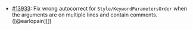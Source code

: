* [#13933](https://github.com/rubocop/rubocop/issues/13933): Fix wrong autocorrect for `Style/KeywordParametersOrder` when the arguments are on multiple lines and contain comments. ([@earlopain][])
